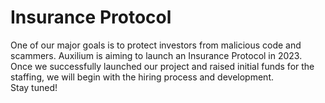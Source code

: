 # Insurance Protocol

One of our major goals is to protect investors from malicious code and scammers. Auxilium is aiming to launch an Insurance Protocol in 2023. Once we successfully launched our project and raised initial funds for the staffing, we will begin with the hiring process and development.\
Stay tuned!
